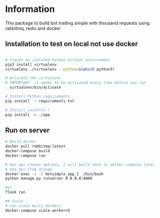 # Information
This package to build bot trading simple with thousand requests using rabbitmq, redis and docker

## Installation to test on local not use docker
```bash

# Create an isolated Python virtual environment
pip3 install virtualenv
virtualenv ./virtualenv --python=$(which python3)

# Activate the virtualenv
# IMPORTANT: it needs to be activated every time before you run
. virtualenv/bin/activate

# Install Python requirements
pip install -r requirements.txt

# Install cointrol-*
pip install -e ./app
```

## Run on server
```bash
# Build docker
docker pull rabbitmq:latest 
docker-compose build
docker-compose run

# Run api choose options, I will build cmnd in docker-compose later
# Use Api from django
docker exec -i -t botsimple_app_1  /bin/bash
python manage.py runserver 0.0.0.0:8000

#or
flask run

## Scale
# Can scale multi-dockers
docker-compose scale worker=5
